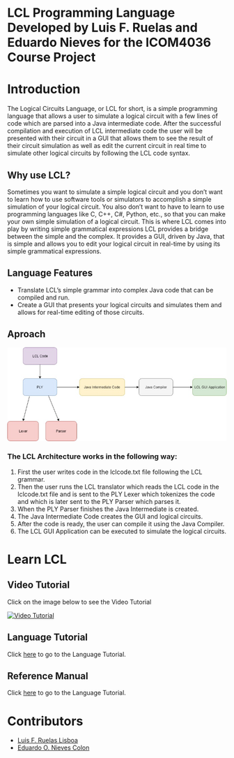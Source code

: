 # LCL Programming Language Developed by Luis F. Ruelas and Eduardo Nieves for the ICOM4036 Course Project

# Introduction
The Logical Circuits Language, or LCL for short, is a simple programming language that allows a user to simulate a logical circuit with a few lines of code which are parsed into a Java intermediate code. After the successful compilation and execution of LCL intermediate code the user will be presented with their circuit in a GUI that allows them to see the result of their circuit simulation as well as edit the current circuit in real time to simulate other logical circuits by following the LCL code syntax.

## Why use LCL?
Sometimes you want to simulate a simple logical circuit and you don’t want to learn how to use software tools or simulators to accomplish a simple simulation of your logical circuit. You also don’t want to have to learn to use programming languages like C, C++, C#, Python, etc., so that you can make your own simple simulation of a logical circuit. This is where LCL comes into play by writing simple grammatical expressions LCL provides a bridge between the simple and the complex. It provides a GUI, driven by Java, that is simple and allows you to edit your logical circuit in real-time by using its simple grammatical expressions.

## Language Features
* Translate LCL’s simple grammar into complex Java code that can be compiled and run.
* Create a GUI that presents your logical circuits and simulates them and allows for  real-time editing of those circuits.

## Aproach

![](https://github.com/saleur/LCL/blob/master/Project%20Images/Language%20Architecture.jpg)

### The LCL Architecture works in the following way:
1. First the user writes code in the lclcode.txt file following the LCL grammar.
2. Then the user runs the LCL translator which reads the LCL code in the lclcode.txt file and is sent to the PLY Lexer which tokenizes the code and which is later sent to the PLY Parser which parses it.
3. When the PLY Parser finishes the Java Intermediate is created.
4. The Java Intermediate Code creates the GUI and logical circuits.
5. After the code is ready, the user can compile it using the Java Compiler.
6. The LCL GUI Application can be executed to simulate the logical circuits.

# Learn LCL

## Video Tutorial

Click on the image below to see the Video Tutorial

[![Video Tutorial](https://img.youtube.com/vi/668EVaHnnJc/0.jpg)](https://www.youtube.com/watch?v=668EVaHnnJc)

## Language Tutorial

Click [here](https://github.com/saleur/LCL/wiki/Language-Tutorial) to go to the Language Tutorial.

## Reference Manual

Click [here](https://github.com/saleur/LCL/wiki/Language-Reference-Manual) to go to the Language Tutorial.

# Contributors
* [Luis F. Ruelas Lisboa](https://github.com/saleur)
* [Eduardo O. Nieves Colon](https://github.com/eduardonieves)


